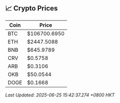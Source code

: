 ## 📈 Crypto Prices

| Coin | Price |
| ---- | ----- |
| BTC | $106700.6950 |
| ETH | $2447.5088 |
| BNB | $645.9789 |
| CRV | $0.5758 |
| ARB | $0.3106 |
| OKB | $50.0544 |
| DOGE | $0.1668 |

_Last Updated: 2025-06-25 15:42:37.274 +0800 HKT_